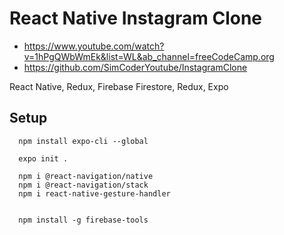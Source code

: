 # React Native Instagram Clone
- https://www.youtube.com/watch?v=1hPgQWbWmEk&list=WL&ab_channel=freeCodeCamp.org
- https://github.com/SimCoderYoutube/InstagramClone

React Native, Redux, Firebase Firestore, Redux, Expo



## Setup
```
  npm install expo-cli --global

  expo init .

  npm i @react-navigation/native
  npm i @react-navigation/stack
  npm i react-native-gesture-handler


  npm install -g firebase-tools
```
